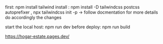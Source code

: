 first: npm install
tailwind install : npm install -D tailwindcss postcss autoprefixer , npx tailwindcss init -p   -> follow docmentation for more details do accordingly the changes


start the local host:  npm run dev
before deploy: npm run build

https://hogar-estate.pages.dev/
 
 
